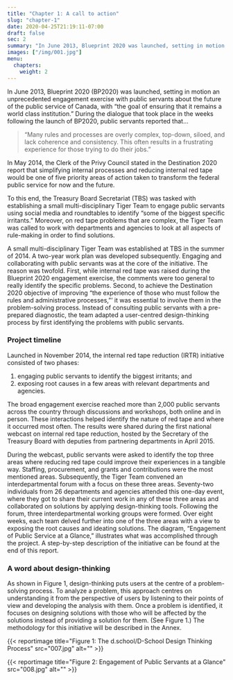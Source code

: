 ```yaml
---
title: "Chapter 1: A call to action"
slug: "chapter-1"
date: 2020-04-25T21:19:11-07:00
draft: false
sec: 2
summary: "In June 2013, Blueprint 2020 was launched, setting in motion an unprecedented engagement exercise with public servants about the future of the public service of Canada, with “the goal of ensuring that it remains a world class institution.” A small multi-disciplinary Tiger Team to engage public servants using social media and roundtables to identify “some of the biggest specific irritants.”"
images: ["/img/001.jpg"]
menu:
  chapters:
    weight: 2
---
```


In June 2013, Blueprint 2020 (BP2020) was launched, setting in motion an unprecedented engagement exercise with public servants about the future of the public service of Canada, with “the goal of ensuring that it remains a world class institution.” During the dialogue that took place in the weeks following the launch of BP2020, public servants reported that…

> “Many rules and processes are overly complex, top-down, siloed, and lack coherence and consistency. This often results in a frustrating experience for those trying to do their jobs.”

In May 2014, the Clerk of the Privy Council stated in the Destination 2020 report that simplifying internal processes and reducing internal red tape would be one of five priority areas of action taken to transform the federal public service for now and the future.

To this end, the Treasury Board Secretariat (TBS) was tasked with establishing a small multi-disciplinary Tiger Team to engage public servants using social media and roundtables to identify “some of the biggest specific irritants.” Moreover, on red tape problems that are complex, the Tiger Team was called to work with departments and agencies to look at all aspects of rule-making in order to find solutions.

A small multi-disciplinary Tiger Team was established at TBS in the summer of 2014. A two-year work plan was developed subsequently. Engaging and collaborating with public servants was at the core of the initiative. The reason was twofold. First, while internal red tape was raised during the Blueprint 2020 engagement exercise, the comments were too general to really identify the specific problems. Second, to achieve the Destination 2020 objective of improving “the experience of those who must follow the rules and administrative processes,”’ it was essential to involve them in the problem-solving process. Instead of consulting public servants with a pre-prepared diagnostic, the team adapted a user-centred design-thinking process by first identifying the problems with public servants.

### Project timeline

Launched in November 2014, the internal red tape reduction (IRTR) initiative consisted of two phases:

1. engaging public servants to identify the biggest irritants; and 
2. exposing root causes in a few areas with relevant departments and agencies. 

The broad engagement exercise reached more than 2,000 public servants across the country through discussions and workshops, both online and in person. These interactions helped identify the nature of red tape and where it occurred most often. The results were shared during the first national webcast on internal red tape reduction, hosted by the Secretary of the Treasury Board with deputies from partnering departments in April 2015.

During the webcast, public servants were asked to identify the top three areas where reducing red tape could improve their experiences in a tangible way. Staffing, procurement, and grants and contributions were the most mentioned areas. Subsequently, the Tiger Team convened an interdepartmental forum with a focus on these three areas. Seventy-two individuals from 26 departments and agencies attended this one-day event, where they got to share their current work in any of these three areas and collaborated on solutions by applying design-thinking tools. Following the forum, three interdepartmental working groups were formed. Over eight weeks, each team delved further into one of the three areas with a view to exposing the root causes and ideating solutions. The diagram, “Engagement of Public Service at a Glance,” illustrates what was accomplished through the project. A step-by-step description of the initiative can be found at the end of this report.

### A word about design-thinking

As shown in Figure 1, design-thinking puts users at the centre of a problem-solving process. To analyze a problem, this approach centres on understanding it from the perspective of users by listening to their points of view and developing the analysis with them. Once a problem is identified, it focuses on designing solutions with those who will be affected by the solutions instead of providing a solution for them. (See Figure 1.) The methodology for this initiative will be described in the Annex.

{{< reportimage title="Figure 1: The d.school/D-School Design Thinking Process" src="007.jpg" alt="" >}}

{{< reportimage title="Figure 2: Engagement of Public Servants at a Glance" src="008.jpg" alt="" >}}
